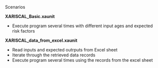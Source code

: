 Scenarios

**XARISCAL_Basic.xaunit**

- Execute program several times with different input ages and expected risk factors

**XARISCAL_data_from_excel.xaunit**

- Read inputs and expected outrputs from Excel sheet
- Iterate through the retrieved data records
- Execute program several times using the records from the excel sheet